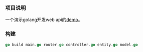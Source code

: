 ### 项目说明
一个演示golang开发web api的[demo](https://blog.csdn.net/panxl6/article/details/78758468)。

### 构建
```go
go build main.go router.go controller.go entity.go model.go
```